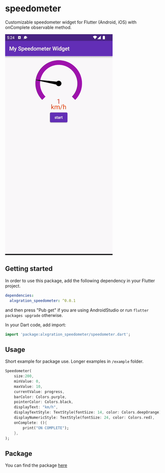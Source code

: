 # speedometer

Customizable speedometer widget for Flutter (Android, iOS) with onComplete observable method.

![Image](https://github.com/AlxGration/FlutterWidget/blob/main/img/screen.gif)

## Getting started

In order to use this package, add the following dependency in your Flutter project.
```yaml
dependencies:
  alxgration_speedometer: ^0.0.1
```
and then press "Pub get" if you are using AndroidStudio or run `flutter packages upgrade` otherwise.

In your Dart code, add import:
```dart
import 'package:alxgration_speedometer/speedometer.dart';
```

## Usage

Short example for package use. Longer examples in `/example` folder. 

```dart
Speedometer(
    size:200,
    minValue: 0,
    maxValue: 10,
    currentValue: progress,
    barColor: Colors.purple,
    pointerColor: Colors.black,
    displayText: "km/h",
    displayTextStyle: TextStyle(fontSize: 14, color: Colors.deepOrange),
    displayNumericStyle: TextStyle(fontSize: 24, color: Colors.red),
    onComplete: (){
        print("ON COMPLETE");
    },
);
```
## Package
You can find the package [here](https://pub.dev/packages/alxgration_speedometer)